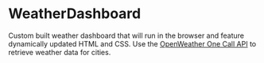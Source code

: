 # WeatherDashboard

Custom built weather dashboard that will run in the browser and feature dynamically updated HTML and CSS.  Use the [OpenWeather One Call API](https://openweathermap.org/api/one-call-api) to retrieve weather data for cities.


